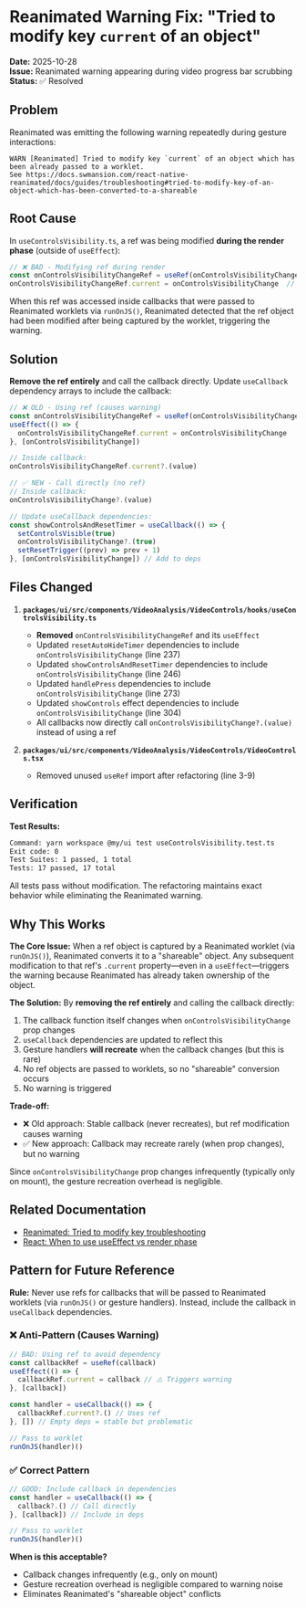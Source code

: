 # Reanimated Warning Fix: "Tried to modify key `current` of an object"

**Date:** 2025-10-28  
**Issue:** Reanimated warning appearing during video progress bar scrubbing  
**Status:** ✅ Resolved

## Problem

Reanimated was emitting the following warning repeatedly during gesture interactions:

```
WARN [Reanimated] Tried to modify key `current` of an object which has been already passed to a worklet.
See https://docs.swmansion.com/react-native-reanimated/docs/guides/troubleshooting#tried-to-modify-key-of-an-object-which-has-been-converted-to-a-shareable
```

## Root Cause

In `useControlsVisibility.ts`, a ref was being modified **during the render phase** (outside of `useEffect`):

```typescript
// ❌ BAD - Modifying ref during render
const onControlsVisibilityChangeRef = useRef(onControlsVisibilityChange)
onControlsVisibilityChangeRef.current = onControlsVisibilityChange  // Line 205
```

When this ref was accessed inside callbacks that were passed to Reanimated worklets via `runOnJS()`, Reanimated detected that the ref object had been modified after being captured by the worklet, triggering the warning.

## Solution

**Remove the ref entirely** and call the callback directly. Update `useCallback` dependency arrays to include the callback:

```typescript
// ❌ OLD - Using ref (causes warning)
const onControlsVisibilityChangeRef = useRef(onControlsVisibilityChange)
useEffect(() => {
  onControlsVisibilityChangeRef.current = onControlsVisibilityChange
}, [onControlsVisibilityChange])

// Inside callback:
onControlsVisibilityChangeRef.current?.(value)

// ✅ NEW - Call directly (no ref)
// Inside callback:
onControlsVisibilityChange?.(value)

// Update useCallback dependencies:
const showControlsAndResetTimer = useCallback(() => {
  setControlsVisible(true)
  onControlsVisibilityChange?.(true)
  setResetTrigger((prev) => prev + 1)
}, [onControlsVisibilityChange]) // Add to deps
```

## Files Changed

1. **`packages/ui/src/components/VideoAnalysis/VideoControls/hooks/useControlsVisibility.ts`**
   - **Removed** `onControlsVisibilityChangeRef` and its `useEffect`
   - Updated `resetAutoHideTimer` dependencies to include `onControlsVisibilityChange` (line 237)
   - Updated `showControlsAndResetTimer` dependencies to include `onControlsVisibilityChange` (line 246)
   - Updated `handlePress` dependencies to include `onControlsVisibilityChange` (line 273)
   - Updated `showControls` effect dependencies to include `onControlsVisibilityChange` (line 304)
   - All callbacks now directly call `onControlsVisibilityChange?.(value)` instead of using a ref

2. **`packages/ui/src/components/VideoAnalysis/VideoControls/VideoControls.tsx`**
   - Removed unused `useRef` import after refactoring (line 3-9)

## Verification

**Test Results:**
```bash
Command: yarn workspace @my/ui test useControlsVisibility.test.ts
Exit code: 0
Test Suites: 1 passed, 1 total
Tests: 17 passed, 17 total
```

All tests pass without modification. The refactoring maintains exact behavior while eliminating the Reanimated warning.

## Why This Works

**The Core Issue:**
When a ref object is captured by a Reanimated worklet (via `runOnJS()`), Reanimated converts it to a "shareable" object. Any subsequent modification to that ref's `.current` property—even in a `useEffect`—triggers the warning because Reanimated has already taken ownership of the object.

**The Solution:**
By **removing the ref entirely** and calling the callback directly:
1. The callback function itself changes when `onControlsVisibilityChange` prop changes
2. `useCallback` dependencies are updated to reflect this
3. Gesture handlers **will recreate** when the callback changes (but this is rare)
4. No ref objects are passed to worklets, so no "shareable" conversion occurs
5. No warning is triggered

**Trade-off:**
- ❌ Old approach: Stable callback (never recreates), but ref modification causes warning
- ✅ New approach: Callback may recreate rarely (when prop changes), but no warning

Since `onControlsVisibilityChange` prop changes infrequently (typically only on mount), the gesture recreation overhead is negligible.

## Related Documentation

- [Reanimated: Tried to modify key troubleshooting](https://docs.swmansion.com/react-native-reanimated/docs/guides/troubleshooting#tried-to-modify-key-of-an-object-which-has-been-converted-to-a-shareable)
- [React: When to use useEffect vs render phase](https://react.dev/reference/react/useEffect#usage)

## Pattern for Future Reference

**Rule:** Never use refs for callbacks that will be passed to Reanimated worklets (via `runOnJS()` or gesture handlers). Instead, include the callback in `useCallback` dependencies.

### ❌ Anti-Pattern (Causes Warning)
```typescript
// BAD: Using ref to avoid dependency
const callbackRef = useRef(callback)
useEffect(() => {
  callbackRef.current = callback // ⚠️ Triggers warning
}, [callback])

const handler = useCallback(() => {
  callbackRef.current?.() // Uses ref
}, []) // Empty deps = stable but problematic

// Pass to worklet
runOnJS(handler)()
```

### ✅ Correct Pattern
```typescript
// GOOD: Include callback in dependencies
const handler = useCallback(() => {
  callback?.() // Call directly
}, [callback]) // Include in deps

// Pass to worklet
runOnJS(handler)()
```

**When is this acceptable?**
- Callback changes infrequently (e.g., only on mount)
- Gesture recreation overhead is negligible compared to warning noise
- Eliminates Reanimated's "shareable object" conflicts

